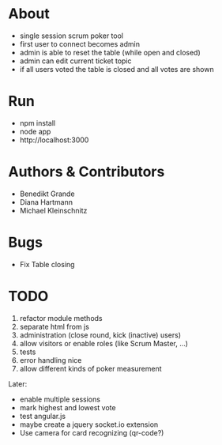 # About
* single session scrum poker tool
* first user to connect becomes admin
* admin is able to reset the table (while open and closed)
* admin can edit current ticket topic
* if all users voted the table is closed and all votes are shown

# Run
* npm install
* node app
* http://localhost:3000

# Authors & Contributors
* Benedikt Grande
* Diana Hartmann
* Michael Kleinschnitz

# Bugs
* Fix Table closing

# TODO
1. refactor module methods
2. separate html from js
3. administration (close round, kick (inactive) users)
4. allow visitors or enable roles (like Scrum Master, ...)
5. tests
6. error handling nice
7. allow different kinds of poker measurement

Later:
* enable multiple sessions
* mark highest and lowest vote
* test angular.js
* maybe create a jquery socket.io extension
* Use camera for card recognizing (qr-code?)
